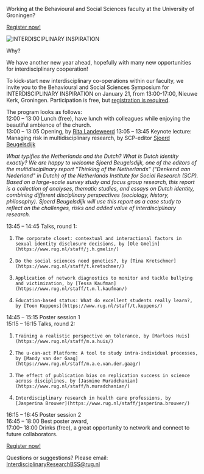 Working at the Behavioural and Social Sciences faculty at the University of Groningen?

[Register now!](https://docs.google.com/forms/d/e/1FAIpQLSfbSeR0jDoU4hPfR7ism-33ORAv2V4cu7AyUGsBx3wGOvKj5g/viewform)

![INTERDISCIPLINARY INSPIRATION](http://HeiningaVE.github.io/img/mail-banner-interdisciplinair-symp.png)

Why?

We have another new year ahead, hopefully with many new opportunities for interdisciplinary cooperation!

To kick-start new interdisciplinary co-operations within our faculty, we invite you to the Behavioural and Social Sciences Symposium for INTERDISCIPLINARY INSPIRATION on January 21, from 13:00-17:00, Nieuwe Kerk, Groningen. Participation is free, but [registration is required](https://docs.google.com/forms/d/e/1FAIpQLSfbSeR0jDoU4hPfR7ism-33ORAv2V4cu7AyUGsBx3wGOvKj5g/viewform).

The program looks as follows:  
12:00 – 13:00                Lunch (free), have lunch with colleagues while enjoying the beautiful ambience of the church.  
13:00 – 13:05                Opening, by [Rita Landeweerd](https://www.rug.nl/staff/r.j.landeweerd/)
13:05 – 13:45                Keynote lecture: Managing risk in multidisciplinary research, by SCP-editor [Sjoerd Beugelsdijk](https://www.rug.nl/feb/news/2019/sjoerd-beugelsdijk-redacteur-denkend-aan-nederland)  

*What typifies the Netherlands and the Dutch? What is Dutch identity exactly? We are happy to welcome Sjoerd Beugelsdijk, one of the editors of the multidisciplinary report "Thinking of the Netherlands” (“Denkend aan Nederland" in Dutch) of the Netherlands Institute for Social Research (SCP). Based on a large-scale survey study and focus group research, this report is a collection of analyses, thematic studies, and essays on Dutch identity, combining different disciplinary perspectives (sociology, history, philosophy). Sjoerd Beugelsdijk will use this report as a case study to reflect on the challenges, risks and added value of interdisciplinary research.*

13:45 – 14:45                Talks, round 1:  

1.     The corporate closet: contextual and interactional factors in sexual identity disclosure decisions, by [Ole Gmelin](https://www.rug.nl/staff/j.h.gmelin/)
2.     Do the social sciences need genetics?, by [Tina Kretschmer](https://www.rug.nl/staff/t.kretschmer/)
3.     Application of network diagnostics to monitor and tackle bullying and victimization, by [Tessa Kaufman](https://www.rug.nl/staff/t.m.l.kaufman/)
4.     Education-based status: What do excellent students really learn?, by [Toon Kuppens](https://www.rug.nl/staff/t.kuppens/)

14:45 – 15:15                Poster session 1  
15:15 – 16:15                Talks, round 2:  

1.     Training a realistic perspective on tolerance, by [Marloes Huis](https://www.rug.nl/staff/m.a.huis/)
2.     The u-can-act Platform: A tool to study intra-individual processes, by [Mandy van der Gaag](https://www.rug.nl/staff/m.a.e.van.der.gaag/) 
3.     The effect of publication bias on replication success in science across disciplines, by [Jasmine Muradchanian](https://www.rug.nl/staff/h.muradchanian/)
4.     Interdisciplinary research in health care professions, by [Jasperina Brouwer](https://www.rug.nl/staff/jasperina.brouwer/)

16:15 – 16:45                Poster session 2  
16:45 – 18:00                Best poster award,   
17:00– 18:00                 Drinks (free), a great opportunity to network and connect to future collaborators.


[Register now!](https://docs.google.com/forms/d/e/1FAIpQLSfbSeR0jDoU4hPfR7ism-33ORAv2V4cu7AyUGsBx3wGOvKj5g/viewform)

Questions or suggestions? Please email: InterdisciplinaryResearchBSS@rug.nl

